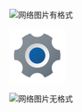 ![网络图片有格式](https://img-blog.csdnimg.cn/b0ff05bfa6824144adb4ffa56a2ffff0.png)

![本地图片](./icon-settings.png)

![网络图片无格式](https://mmbiz.qpic.cn/mmbiz_png/qu7Qy6a6yKef0sxy0aFgWkyia6uJqnibkvaOtyjQNXaWHgnRW3PUzia4GRBOHH6gicW9OgRd2pCxbOgof4XuCwfSqQ/0)
